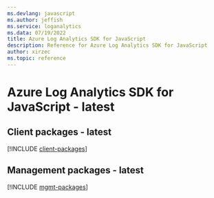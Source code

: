 ```yaml
---
ms.devlang: javascript
ms.author: jeffish
ms.service: loganalytics
ms.data: 07/19/2022
title: Azure Log Analytics SDK for JavaScript
description: Reference for Azure Log Analytics SDK for JavaScript
author: xirzec
ms.topic: reference
---
```

# Azure Log Analytics SDK for JavaScript - latest

## Client packages - latest
[!INCLUDE [client-packages](log-analytics-client-index.md)]
## Management packages - latest
[!INCLUDE [mgmt-packages](log-analytics-mgmt-index.md)]

